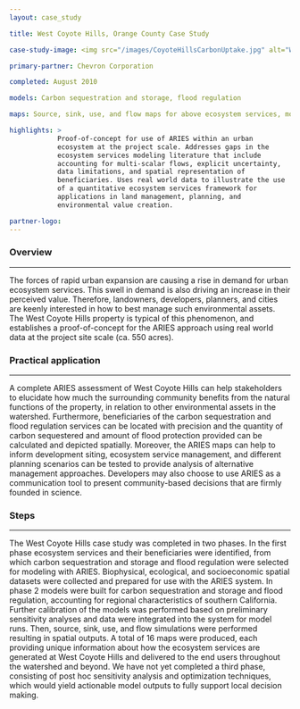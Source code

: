 ```yaml
---
layout: case_study

title: West Coyote Hills, Orange County Case Study

case-study-image: <img src="/images/CoyoteHillsCarbonUptake.jpg" alt="West Coyote Hills carbon sequestration map" />

primary-partner: Chevron Corporation

completed: August 2010

models: Carbon sequestration and storage, flood regulation

maps: Source, sink, use, and flow maps for above ecosystem services, modeled at the project site and watershed scales.

highlights: >
            Proof-of-concept for use of ARIES within an urban
            ecosystem at the project scale. Addresses gaps in the
            ecosystem services modeling literature that include
            accounting for multi-scalar flows, explicit uncertainty,
            data limitations, and spatial representation of
            beneficiaries. Uses real world data to illustrate the use
            of a quantitative ecosystem services framework for
            applications in land management, planning, and
            environmental value creation.

partner-logo:
---
```

### Overview
-------------

The forces of rapid urban expansion are causing a rise in demand for
urban ecosystem services. This swell in demand is also driving an
increase in their perceived value. Therefore, landowners, developers,
planners, and cities are keenly interested in how to best manage such
environmental assets. The West Coyote Hills property is typical of
this phenomenon, and establishes a proof-of-concept for the ARIES
approach using real world data at the project site scale (ca. 550
acres).

### Practical application
--------------------------

A complete ARIES assessment of West Coyote Hills can help stakeholders
to elucidate how much the surrounding community benefits from the
natural functions of the property, in relation to other environmental
assets in the watershed. Furthermore, beneficiaries of the carbon
sequestration and flood regulation services can be located with
precision and the quantity of carbon sequestered and amount of flood
protection provided can be calculated and depicted
spatially. Moreover, the ARIES maps can help to inform development
siting, ecosystem service management, and different planning scenarios
can be tested to provide analysis of alternative management
approaches. Developers may also choose to use ARIES as a communication
tool to present community-based decisions that are firmly founded in
science.

### Steps
----------

The West Coyote Hills case study was completed in two phases. In the
first phase ecosystem services and their beneficiaries were
identified, from which carbon sequestration and storage and flood
regulation were selected for modeling with ARIES. Biophysical,
ecological, and socioeconomic spatial datasets were collected and
prepared for use with the ARIES system. In phase 2 models were built
for carbon sequestration and storage and flood regulation, accounting
for regional characteristics of southern California. Further
calibration of the models was performed based on preliminary
sensitivity analyses and data were integrated into the system for
model runs. Then, source, sink, use, and flow simulations were
performed resulting in spatial outputs. A total of 16 maps were
produced, each providing unique information about how the ecosystem
services are generated at West Coyote Hills and delivered to the end
users throughout the watershed and beyond.  We have not yet completed
a third phase, consisting of post hoc sensitivity analysis and
optimization techniques, which would yield actionable model outputs to
fully support local decision making.
